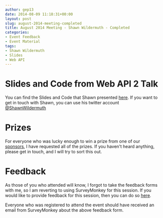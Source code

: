 ```yaml
---
author: gep13
date: 2014-08-09 11:18:31+00:00
layout: post
slug: august-2014-meeting-completed
title: August 2014 Meeting - Shawn Wildermuth - Completed
categories:
- Event Feedback
- Event Material
tags:
- Shawn Wildermuth
- Slides
- Web API
---
```


# Slides and Code from Web API 2 Talk

You can find the Slides and Code that Shawn presented [here][Shawn_Blog_Post].  If you want to get in touch with Shawn, you can use his twitter account [@ShawnWildermuth][Shawn_Twitter_Account]

# Prizes

For everyone who was lucky enough to win a prize from one of our [sponsors][sponsors_page], I have requested all of the prizes.  If you haven't heard anything, please get in touch, and I will try to sort this out.

# Feedback

As those of you who attended will know, I forgot to take the feedback forms with me, so I am reverting to using SurveyMonkey for this session.  If you would like to provide feedback for this session, then you can do so [here][SurveyMoneky_Link].

Everyone who was registered to attend the event should have received an email from SurveyMonkey about the above feedback form.

[Shawn_Blog_Post]: http://wildermuth.com/2014/8/8/Web_API_in_Aberdeen_Scotland
[Shawn_Twitter_Account]: https://twitter.com/ShawnWildermuth
[SurveyMoneky_Link]: https://www.surveymonkey.com/s/Y6TMXPR
[sponsors_page]: http://www.aberdeendevelopers.co.uk/sponsors/
